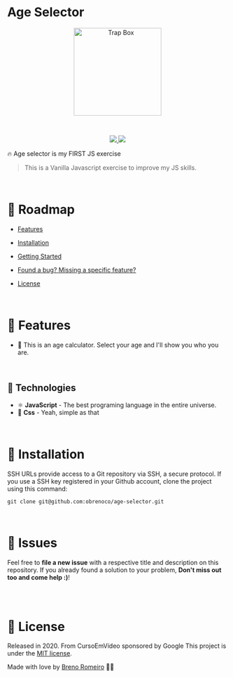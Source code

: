 # Age Selector

<p  align="center">
<img  src="https://media.giphy.com/media/l0HlCkojKEiPhw86Y/giphy.gif"  height="200" alt="Trap Box">
</p>
<br/>


<p  align="center">
  <a  href="">
  <img  src="https://img.shields.io/github/stars/obrenoco/age-selector" />
  </a>
  <img  src="https://img.shields.io/github/forks/obrenoco/age-selector" />
  </a>
</p>

🔥 Age selector is my FIRST JS exercise





> This is a Vanilla Javascript exercise to improve my JS skills.



<br />



# :pushpin: Roadmap



* [Features](#rocket-features)

* [Installation](#construction_worker-installation)


* [Getting Started](#runner-getting-started)


* [Found a bug? Missing a specific feature?](#bug-issues)


* [License](#closed_book-license)


<br />

# :rocket: Features

 * 🍕 This is an age calculator. Select your age and I'll show you who you are.




<br />

## :robot: Technologies

 * ⚛ **JavaScript** - The best programing language in the entire universe.
 * 💅 **Css** - Yeah, simple as that





<br />

# :construction_worker: Installation



SSH URLs provide access to a Git repository via SSH, a secure protocol. If you use a SSH key registered in your Github account, clone the project using this command:



```git clone git@github.com:obrenoco/age-selector.git```






<br />


# :bug: Issues



Feel free to **file a new issue** with a respective title and description on this repository. If you already found a solution to your problem, **Don't miss out too and come help :)**!



<br />








<br/>

# :closed_book: License


Released in 2020.
From CursoEmVídeo sponsored by Google
This project is under the [MIT license](https://github.com/obrenoco).

Made with love by [Breno Romeiro](https://github.com/obrenoco) 💜🚀
